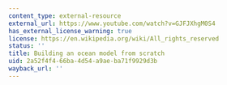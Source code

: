 ```yaml
---
content_type: external-resource
external_url: https://www.youtube.com/watch?v=GJFJXhgM0S4
has_external_license_warning: true
license: https://en.wikipedia.org/wiki/All_rights_reserved
status: ''
title: Building an ocean model from scratch
uid: 2a52f4f4-66ba-4d54-a9ae-ba71f9929d3b
wayback_url: ''
---
```

